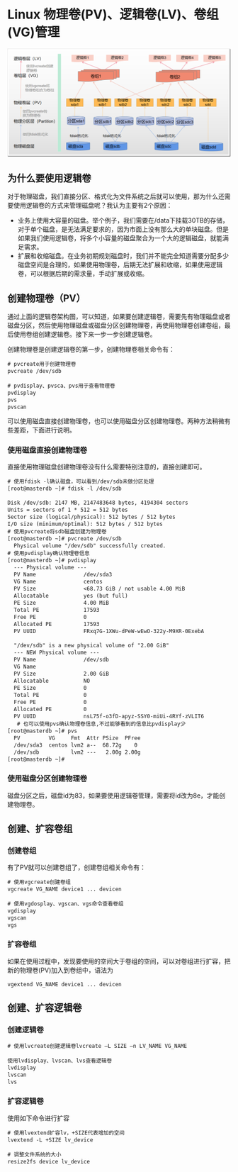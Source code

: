 # Linux 物理卷(PV)、逻辑卷(LV)、卷组(VG)管理

![](img/lvm_arc.png)

## 为什么要使用逻辑卷

对于物理磁盘，我们直接分区、格式化为文件系统之后就可以使用，那为什么还需要使用逻辑卷的方式来管理磁盘呢？我认为主要有2个原因：

* 业务上使用大容量的磁盘。举个例子，我们需要在/data下挂载30TB的存储，对于单个磁盘，是无法满足要求的，因为市面上没有那么大的单块磁盘。但是如果我们使用逻辑卷，将多个小容量的磁盘聚合为一个大的逻辑磁盘，就能满足需求。
* 扩展和收缩磁盘。在业务初期规划磁盘时，我们并不能完全知道需要分配多少磁盘空间是合理的，如果使用物理卷，后期无法扩展和收缩，如果使用逻辑卷，可以根据后期的需求量，手动扩展或收缩。

## 创建物理卷（PV）

通过上面的逻辑卷架构图，可以知道，如果要创建逻辑卷，需要先有物理磁盘或者磁盘分区，然后使用物理磁盘或磁盘分区创建物理卷，再使用物理卷创建卷组，最后使用卷组创建逻辑卷。接下来一步一步创建逻辑卷。

创建物理卷是创建逻辑卷的第一步，创建物理卷相关命令有：

```shell
# pvcreate用于创建物理卷
pvcreate /dev/sdb

# pvdisplay、pvsca、pvs用于查看物理卷
pvdisplay
pvs
pvscan
```

可以使用磁盘直接创建物理卷，也可以使用磁盘分区创建物理卷。两种方法稍微有些差距，下面进行说明。

### 使用磁盘直接创建物理卷

直接使用物理磁盘创建物理卷没有什么需要特别注意的，直接创建即可。

```shell
# 使用fdisk -l确认磁盘，可以看到/dev/sdb未做分区处理
[root@masterdb ~]# fdisk -l /dev/sdb

Disk /dev/sdb: 2147 MB, 2147483648 bytes, 4194304 sectors
Units = sectors of 1 * 512 = 512 bytes
Sector size (logical/physical): 512 bytes / 512 bytes
I/O size (minimum/optimal): 512 bytes / 512 bytes
# 使用pvcreate将sdb磁盘创建为物理卷
[root@masterdb ~]# pvcreate /dev/sdb
  Physical volume "/dev/sdb" successfully created.
# 使用pvdisplay确认物理卷信息
[root@masterdb ~]# pvdisplay 
  --- Physical volume ---
  PV Name               /dev/sda3
  VG Name               centos
  PV Size               <68.73 GiB / not usable 4.00 MiB
  Allocatable           yes (but full)
  PE Size               4.00 MiB
  Total PE              17593
  Free PE               0
  Allocated PE          17593
  PV UUID               FRxq7G-1XWu-dPeW-wEwO-322y-M9XR-0ExebA
   
  "/dev/sdb" is a new physical volume of "2.00 GiB"
  --- NEW Physical volume ---
  PV Name               /dev/sdb
  VG Name               
  PV Size               2.00 GiB
  Allocatable           NO
  PE Size               0   
  Total PE              0
  Free PE               0
  Allocated PE          0
  PV UUID               nsL75f-o3fD-apyz-SSY0-miUi-4RYf-zVLIT6
   # 也可以使用pvs确认物理卷信息,不过能够看到的信息比pvdisplay少
[root@masterdb ~]# pvs 
  PV         VG     Fmt  Attr PSize  PFree
  /dev/sda3  centos lvm2 a--  68.72g    0 
  /dev/sdb          lvm2 ---   2.00g 2.00g
[root@masterdb ~]#

```

### 使用磁盘分区创建物理卷

磁盘分区之后，磁盘id为83，如果要使用逻辑卷管理，需要将id改为8e，才能创建物理卷。

## 创建、扩容卷组

### 创建卷组

有了PV就可以创建卷组了，创建卷组相关命令有：

```shell
# 使用vgcreate创建卷组
vgcreate VG_NAME device1 ... devicen

# 使用vgdosplay、vgscan、vgs命令查看卷组
vgdisplay
vgscan
vgs
```

### 扩容卷组

如果在使用过程中，发现要使用的空间大于卷组的空间，可以对卷组进行扩容，把新的物理卷(PV)加入到卷组中，语法为

```shell
vgextend VG_NAME device1 ... devicen
```

## 创建、扩容逻辑卷

### 创建逻辑卷

```shell
# 使用lvcreate创建逻辑卷lvcreate –L SIZE –n LV_NAME VG_NAME

使用lvdisplay、lvscan、lvs查看逻辑卷
lvdisplay
lvscan
lvs
```

### 扩容逻辑卷

使用如下命令进行扩容

```shell
# 使用lvextend扩容lv，+SIZE代表增加的空间
lvextend -L +SIZE lv_device

# 调整文件系统的大小
resize2fs device lv_device
```
